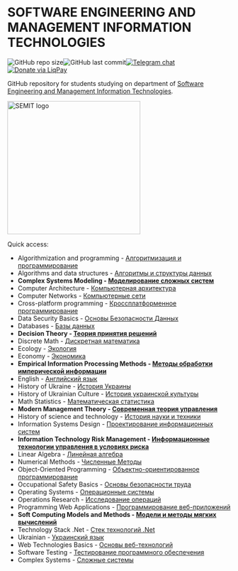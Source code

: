 # SOFTWARE ENGINEERING AND MANAGEMENT INFORMATION TECHNOLOGIES
<img alt="GitHub repo size" src="https://img.shields.io/github/repo-size/bossonojka/SEMIT.svg?style=for-the-badge&color=red"><img alt="GitHub last commit" src="https://img.shields.io/github/last-commit/bossonojka/SEMIT.svg?style=for-the-badge"><a href="https://t.me/semits"><img alt="Telegram chat" src="https://img.shields.io/badge/CHAT-TELEGRAM-0088cc.svg?style=for-the-badge"></a><a href="https://www.liqpay.ua/checkout/semits"><img alt="Donate via LiqPay" src="https://img.shields.io/badge/DONATE-LIQPAY-yellow.svg?style=for-the-badge"></a>

GitHub repository for students studying on department of [Software Engineering and Management Information Technologies](https://piitu-asu.kh.ua).

<img src="https://piitu-asu.kh.ua/images/semit-logo_usa.png" alt="SEMIT logo" width="300"/>

Quick access:
* Algorithmization and programming - [Алгоритмизация и программирование](Algorithmization%20and%20programming)
* Algorithms and data structures - [Алгоритмы и структуры данных](Algorithms%20and%20data%20structures)
* **Complex Systems Modeling - [Моделирование сложных систем](Complex%20Systems%20Modeling)**
* Computer Architecture - [Компьютерная архитектура](Computer%20Architecture)
* Computer Networks - [Компьютерные сети](Computer%20Networks)
* Cross-platform programming - [Кроссплатформенное программирование](Cross-platform%20programming)
* Data Security Basics - [Основы Безопасности Данных](Data%20Security%20Basics)
* Databases - [Базы данных](Databases)
* **Decision Theory - [Теория принятия решений](Decision%20Theory)**
* Discrete Math - [Дискретная математика](Discrete%20Math)
* Ecology - [Экология](Ecology)
* Economy - [Экономика](Economy)
* **Empirical Information Processing Methods - [Методы обработки имперической информации](Empirical%20Information%20Processing%20Methods)**
* English - [Английский язык](English)
* History of Ukraine - [История Украины](History%20of%20Ukraine)
* History of Ukrainian Culture - [История украинской культуры](History%20of%20Ukrainian%20Culture)
* Math Statistics - [Математическая статистика](Math%20Statistics)
* **Modern Management Theory - [Современная теория управления](Modern%20Management%20Theory)**
* History of science and technology - [История науки и техники](History%20of%20science%20and%20technology)
* Information Systems Design - [Проектирование информационных систем](Information%20Systems%20Design)
* **Information Technology Risk Management - [Информационные технологии управления в условиях риска](Information%20Technology%20Risk%20Management)**
* Linear Algebra - [Линейная алгебра](Linear%20Algebra)
* Numerical Methods - [Численные Методы](Numerical%20Methods)
* Object-Oriented Programming - [Объектно-ориентированное программирование](Object-Oriented%20Programming)
* Occupational Safety Basics - [Основы безопасности труда](Occupational%20Safety%20Basics)
* Operating Systems - [Операционные системы](Operating%20Systems)
* Operations Research - [Исследование операций](Operations%20Research)
* Programming Web Applications - [Программирование веб-приложений](Programming%20Web%20Applications)
* **Soft Computing Models and Methods - [Модели и методы мягких вычислений](Soft%20Computing%20Models%20and%20Methods)**
* Technology Stack .Net - [Стек технологий .Net](Technology%20Stack%20.Net)
* Ukrainian - [Украинский язык](Ukrainian)
* Web Technologies Basics - [Основы веб-технологий](Web%20Technologies%20Basics)
* Software Testing - [Тестирование программного обеспечения](Software%20Testing)
* Сomplex Systems - [Сложные системы](Сomplex%20Systems)
